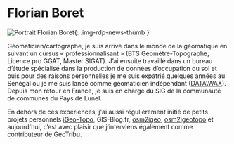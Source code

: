 # Florian Boret

![Portrait Florian Boret](https://cdn.geotribu.fr/img/internal/contributeurs/fbor.png "Portrait Florian Boret"){: .img-rdp-news-thumb }

Géomaticien/cartographe, je suis arrivé dans le monde de la géomatique en suivant un cursus « professionnalisant » (BTS Géomètre-Topographe, Licence pro GGAT, Master SIGAT). J’ai ensuite travaillé dans un bureau d’étude spécialisé dans la production de données d’occupation du sol et puis pour des raisons personnelles je me suis expatrié quelques années au Sénégal ou je me suis lancé comme géomaticien indépendant ([DATA\WAX](data-wax.com)). Depuis mon retour en France, je suis en charge du SIG de la communauté de communes du Pays de Lunel.

En dehors de ces expériences, j'ai aussi régulièrement initié de petits projets personnels [iGeo-Topo](https://www.igeo-topo.fr), GIS-Blog.fr, [osm2igeo](https://github.com/igeofr/osm2igeo), [osm2igeotopo](https://github.com/igeofr/osm2igeotopo) et aujourd'hui, c’est avec plaisir que j’interviens également comme contributeur de GeoTribu.

